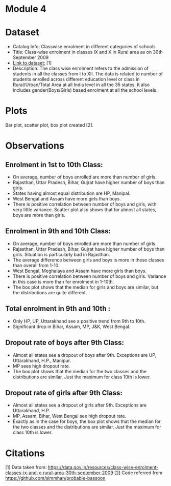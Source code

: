 # Module 4


# Dataset
* Catalog Info: Classwise enrolment in different categories of schools
* Title: Class-wise enrolment in classes IX and X in Rural area as on 30th September 2009
* [Link to dataset:](https://data.gov.in/resources/class-wise-enrolment-classes-ix-and-x-rural-area-30th-september-2009) [1]
* Description: The class wise enrolment refers to the admission of students in all the classes from I to XII. The data is related to number of students enrolled across different education level or class in Rural/Urban/Total Area at all India level in all the 35 states. It also includes gender(Boys/Girls) based enrolment at all the school levels.

# Plots 
Bar plot, scatter plot, box plot created [2].

# Observations
## Enrolment in 1st to 10th Class:
* On average, number of boys enrolled are more than number of girls.
* Rajasthan, Uttar Pradesh, Bihar, Gujrat have higher number of boys than girls.
* States having almost equal distribution are HP, Manipal.
* West Bengal and Assam have more girls than boys.
* There is positive correlation between number of boys and girls, with very little variance. Scatter plot also shows that for almost all states, boys are more than girls.

## Enrolment in 9th and 10th Class:
* On average, number of boys enrolled are more than number of girls.
* Rajasthan, Uttar Pradesh, Bihar, Gujrat have higher number of boys than girls. Situation is particularly bad in Rajasthan.
* The average difference between girls and boys is more in these classes than overall from 1-10.
* West Bengal, Meghalaya and Assam have more girls than boys.
* There is positive correlation between number of boys and girls. Variance in this case is more than for enrolment in 1-10th. 
* The box plot shows that the median for girls and boys are similar, but the distributions are quite different. 

## Total enrolment in 9th and 10th :
* Only HP, UP, Uttarakhand see a positive trend from 9th to 10th.
* Significant drop in Bihar, Assam, MP, J&K, West Bengal.

## Dropout rate of boys after 9th Class:
* Almost all states see a dropout of boys after 9th. Exceptions are UP, Uttarakhand, H.P., Manipur.
* MP sees high dropout rate.
* The box plot shows that the median for the two classes and the distributions are similar. Just the maximum for class 10th is lower.

## Dropout rate of girls after 9th Class:
* Almost all states see a dropout of girls after 9th. Exceptions are Uttarakhand, H.P.
* MP, Assam, Bihar, West Bengal see high dropout rate.
* Exactly as in the case for boys, the box plot shows that the median for the two classes and the distributions are similar. Just the maximum for class 10th is lower.

# Citations
[1] Data taken from: https://data.gov.in/resources/class-wise-enrolment-classes-ix-and-x-rural-area-30th-september-2009
[2] Code referred from https://github.com/simmhan/probable-bassoon

